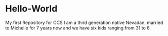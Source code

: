 # Hello-World
My first Repository for CCS
I am a third generation native Nevadan, married to Michelle for 7 years now and we have six kids ranging from 31 to 6.
